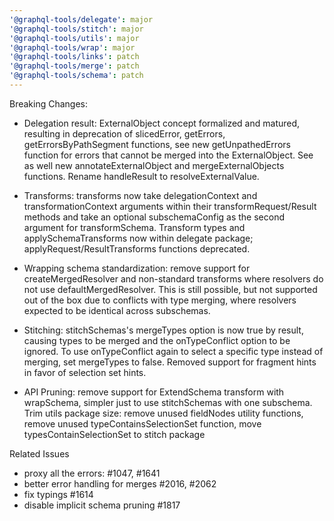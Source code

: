 ```yaml
---
'@graphql-tools/delegate': major
'@graphql-tools/stitch': major
'@graphql-tools/utils': major
'@graphql-tools/wrap': major
'@graphql-tools/links': patch
'@graphql-tools/merge': patch
'@graphql-tools/schema': patch
---
```


Breaking Changes:
- Delegation result: ExternalObject concept formalized and matured, resulting in deprecation of slicedError, getErrors, getErrorsByPathSegment functions, see new getUnpathedErrors function for errors that cannot be merged into the ExternalObject. See as well new annotateExternalObject and mergeExternalObjects functions. Rename handleResult to resolveExternalValue.

- Transforms: transforms now take delegationContext and transformationContext arguments within their transformRequest/Result methods and take an optional subschemaConfig as the second argument for transformSchema. Transform types and applySchemaTransforms now within delegate package; applyRequest/ResultTransforms functions deprecated.

- Wrapping schema standardization: remove support for createMergedResolver and non-standard transforms where resolvers do not use defaultMergedResolver. This is still possible, but not supported out of the box due to conflicts with type merging, where resolvers expected to be identical across subschemas.

- Stitching: stitchSchemas's mergeTypes option is now true by result, causing types to be merged and the onTypeConflict option to be ignored. To use onTypeConflict again to select a specific type instead of merging, set mergeTypes to false. Removed support for fragment hints in favor of selection set hints.

- API Pruning: remove support for ExtendSchema transform with wrapSchema, simpler just to use stitchSchemas with one subschema. Trim utils package size: remove unused fieldNodes utility functions, remove unused typeContainsSelectionSet function, move typesContainSelectionSet to stitch package

Related Issues

- proxy all the errors: #1047, #1641
- better error handling for merges #2016, #2062
- fix typings #1614
- disable implicit schema pruning #1817

